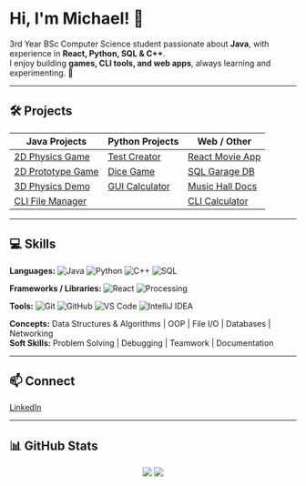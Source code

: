 # Hi, I'm Michael! 👋

3rd Year BSc Computer Science student passionate about **Java**, with experience in **React, Python, SQL & C++**.  
I enjoy building **games, CLI tools, and web apps**, always learning and experimenting. 🚀

---

## 🛠 Projects

| Java Projects | Python Projects | Web / Other |
|---------------|----------------|-------------|
| [2D Physics Game](https://github.com/MichaelRFaria/Java-2D-Physics-Game) | [Test Creator](https://github.com/MichaelRFaria/Python-Test-Creator) | [React Movie App](https://github.com/MichaelRFaria/React-Movie-Web-App) |
| [2D Prototype Game](https://github.com/MichaelRFaria/Java-2D-Prototype-Game) | [Dice Game](https://github.com/MichaelRFaria/Python-Dice-Game) | [SQL Garage DB](https://github.com/MichaelRFaria/SQL-Garage-Database) |
| [3D Physics Demo](https://github.com/MichaelRFaria/Processing-3D-Physics-Demo) | [GUI Calculator](https://github.com/MichaelRFaria/Python-Calculator) | [Music Hall Docs](https://github.com/MichaelRFaria/Lancaster-Music-Hall-Team-Project) |
| [CLI File Manager](https://github.com/MichaelRFaria/Java-CLI-File-Manager) |  | [CLI Calculator](https://github.com/MichaelRFaria/Java-CLI-Calculator) |

---

## 💻 Skills

**Languages:** ![Java](https://img.shields.io/badge/Java-ED8B00?logo=java&logoColor=white) ![Python](https://img.shields.io/badge/Python-3776AB?logo=python&logoColor=white) ![C++](https://img.shields.io/badge/C++-00599C?logo=c%2B%2B&logoColor=white) ![SQL](https://img.shields.io/badge/SQL-4479A1?logo=postgresql&logoColor=white)  

**Frameworks / Libraries:** ![React](https://img.shields.io/badge/React-61DAFB?logo=react&logoColor=black) ![Processing](https://img.shields.io/badge/Processing-FF2D20?logo=processing&logoColor=white)  

**Tools:** ![Git](https://img.shields.io/badge/Git-F05032?logo=git&logoColor=white) ![GitHub](https://img.shields.io/badge/GitHub-181717?logo=github&logoColor=white) ![VS Code](https://img.shields.io/badge/VS%20Code-007ACC?logo=visual-studio-code&logoColor=white) ![IntelliJ IDEA](https://img.shields.io/badge/IntelliJ%20IDEA-000000?logo=intellij-idea&logoColor=white)  

**Concepts:** Data Structures & Algorithms | OOP | File I/O | Databases | Networking  
**Soft Skills:** Problem Solving | Debugging | Teamwork | Documentation  

---

## 📫 Connect
[LinkedIn](https://www.linkedin.com/in/michaelrfaria/)

---

## 📊 GitHub Stats
<p align="center">
  <img src="https://github-readme-stats.vercel.app/api?username=MichaelRFaria&show_icons=true&theme=radical" />
  <img src="https://github-readme-stats.vercel.app/api/top-langs/?username=MichaelRFaria&layout=compact&theme=radical" />
</p>
